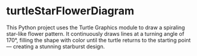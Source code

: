 # turtleStarFlowerDiagram
This Python project uses the Turtle Graphics module to draw a spiraling star-like flower pattern. It continuously draws lines at a turning angle of 170°, filling the shape with color until the turtle returns to the starting point — creating a stunning starburst design.
